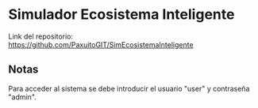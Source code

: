 # Simulador Ecosistema Inteligente

Link del repositorio: https://github.com/PaxuitoGIT/SimEcosistemaInteligente

## Notas

Para acceder al sistema se debe introducir el usuario "user" y contraseña "admin".
